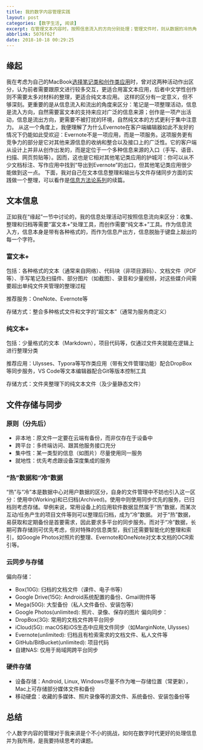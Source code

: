 ```yaml
---
title: 我的数字内容管理实践
layout: post
categories: [数字生活, 阅读]
excerpt: 在管理文本内容时，按照信息流入的方向分别处理；管理文件时，则从数据的冷热角度出发。
abbrlink: 5076f62f
date: 2018-10-18 00:29:25
---
```



## 缘起
我在考虑为自己的MacBook[选择笔记类和创作类应用](https://blog.ddlee.cc/posts/7af7bef8/#%E7%AC%94%E8%AE%B0%E5%92%8C%E5%88%9B%E4%BD%9C%E5%BA%94%E7%94%A8%EF%BC%9A%E5%AF%8C%E6%96%87%E6%9C%AC%E8%BF%98%E6%98%AF%E7%BA%AF%E6%96%87%E6%9C%AC)时，曾对这两种活动作出区分，认为前者需要跟原文进行较多交互，更适合用富文本应用，后者中文学性创作则不需要太多对材料的整理，更适合纯文本应用。
这样的区分有一定意义，但不够深刻。更重要的是从信息流入和流出的角度来区分：笔记是一项整理活动，信息是流入方向，自然需要富文本的支持来应对广泛的信息来源；创作是一项产出活动，信息是流出方向，更需要不被打扰的环境，自然纯文本的方式更利于集中注意力。
从这一个角度上，我便理解了为什么Evernote在客户端编辑器如此不友好的情况下仍能如此受欢迎：Evernote不是一项应用，而是一项服务。这项服务更有竞争力的部分是它对其他来源信息的收纳和整合以及接口上的广泛性。它的客户端从设计上并非从创作出发的，而是定位于一个多种信息来源的入口（手写、语音、扫描、网页剪贴等）。因而，这也是它相对其他笔记类应用的护城河：你可以从不少文档标注、写作应用中找到“导出到Evernote”的出口，但其他笔记类应用很少能做到这一点。
下面，我对自己在文本信息整理和输出与文件存储同步方面的实践做一个整理，可以看作是[信息方法论系列](https://blog.ddlee.cc/posts/3a6233e2/)的续篇。

## 文本信息
正如我在“缘起”一节中讨论的，我的信息处理活动可按照信息流向来区分：收集、整理和归档等需要“富文本+”处理工具，而创作需要“纯文本+”工具。作为信息流入方，信息本身是带有各种格式的，而作为信息产出方，信息脱胎于键盘上敲出的每一个字符。
### 富文本+
包括：各种格式的文本（通常来自网络）、代码块（非项目源码）、文档文件（PDF等）、手写笔记及扫描件、部分图片（如截图）、录音和少量视频，对这些媒介间需要超出单纯文件夹管理的整理过程

推荐服务：OneNote、Evernote等

存储方式：整合多种格式文件和文字的“超文本”（通常为服务商定义）
### 纯文本+
包括：少量格式的文本（Markdown），项目代码等，仅通过文件夹就能在逻辑上进行整理分类

推荐应用：Ulysses、Typora等写作类应用（带有文件管理功能）配合DropBox等同步服务，VS Code等文本编辑器配合Git等版本控制工具

存储方式：文件夹整理下的纯文本文件（及少量静态文件）

## 文件存储与同步
### 原则（分先后）
- 非本地：原文件一定要在云端有备份，而非仅存在于设备中
- 跨平台：多终端访问、跟其他服务接口充分
- 集中性：某一类型的信息（如图片）尽量使用同一服务
- 就地性：优先考虑跟设备深度集成的服务

### “热”数据和“冷”数据
“热”与“冷”本是数据中心对用户数据的区分，自身的文件管理中不妨也引入这一区分：使用中(Working)和已归档(Archived)。使用中则使用同步优先的服务，已归档则考虑存储。举例来说，常用设备上的应用软件数据显然属于“热”数据，而某次互动/任务产生的项目文件等则可以整理后归档，成为“冷”数据。
对于“热”数据，易获取和定期备份是首要需求，因此要求多平台的同步服务。而对于“冷”数据，长期可靠存储则可优先考虑，但对特殊的信息类型，我们还需要智能化的整理和索引，如Google Photos对照片的整理、Evernote和OneNote对文本文档的OCR索引等。

### 云同步与存储
偏向存储：
- Box(10G): 归档的文档文件（课件、电子书等）
- Google Drive(15G): Android系统配置的备份、Gmail附件等
- Mega(50G): 大型备份（私人文件备份、安装包等）
- Google Photos(unlimited): 照片、录像、保存的图片
偏向同步：
- DropBox(3G): 常用的文档文件跨平台同步
- iCloud(5G): macOS和iOS生态中应用文件同步（如MarginNote, Ulysses）
- Evernote(unlimited): 归档且有检索需求的文档文件、私人文件等
- GitHub/BitBucket(unlimited): 项目代码
- 自建NAS: 仅用于局域网跨平台同步

### 硬件存储
- 设备存储：Android, Linux, Windows尽量不作为唯一存储位置（常更新），Mac上可存储部分媒体文件和备份
- 移动硬盘：收藏的多媒体、照片录像等的源文件、系统备份、安装包备份等

## 总结
个人数字内容的管理对于我来讲是个不小的挑战，如何在数字时代更好的处理信息并为我所用，是我要持续思考的课题。